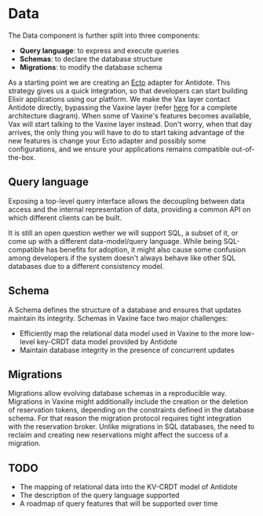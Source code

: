 # Data

The Data component is further split into three components:

*  **Query language**: to express and execute queries
*  **Schemas**: to declare the database structure
*  **Migrations**: to modify the database schema

As a starting point we are creating an [Ecto](https://hexdocs.pm/ecto/) adapter for Antidote. This strategy gives us a quick integration, so that developers can start building Elixir applications using our platform. We make the Vax layer contact Antidote directly, bypassing the Vaxine layer (refer [here](https://github.com/vaxine-io/internal/blob/main/design/index.md#architecture) for a complete architecture diagram).  When some of Vaxine's features becomes available, Vax will start talking to the Vaxine layer instead. Don't worry, when that day arrives, the only thing you will have to do to start taking advantage of the new features is change your Ecto adapter and possibly some configurations, and we ensure your applications remains compatible out-of-the-box.



## Query language

Exposing a top-level query interface allows the decoupling between data access and the internal representation of data, providing a common API on which different clients can be built.

It is still an open question wether we will support SQL, a subset of it, or come up with a different data-model/query language. While being SQL-compatible has benefits for adoption, it might also cause some confusion among developers if the system doesn't always behave like other SQL databases due to a different consistency model.



## Schema

A Schema defines the structure of a database and ensures that updates maintain its integrity. Schemas in Vaxine face two major challenges:

* Efficiently map the relational data model used in Vaxine to the more low-level key-CRDT data model provided by Antidote
* Maintain database integrity in the presence of concurrent updates



## Migrations

Migrations allow evolving database schemas in a reproducible way. Migrations in Vaxine might additionally include the creation or the deletion of reservation tokens, depending on the constraints defined in the database schema. For that reason the migration protocol requires tight integration with the reservation broker. Unlike migrations in SQL databases, the need to reclaim and creating new reservations might affect the success of a migration.



## TODO

- The mapping of relational data into the KV-CRDT model of Antidote
- The description of the query language supported
- A roadmap of query features that will be supported over time